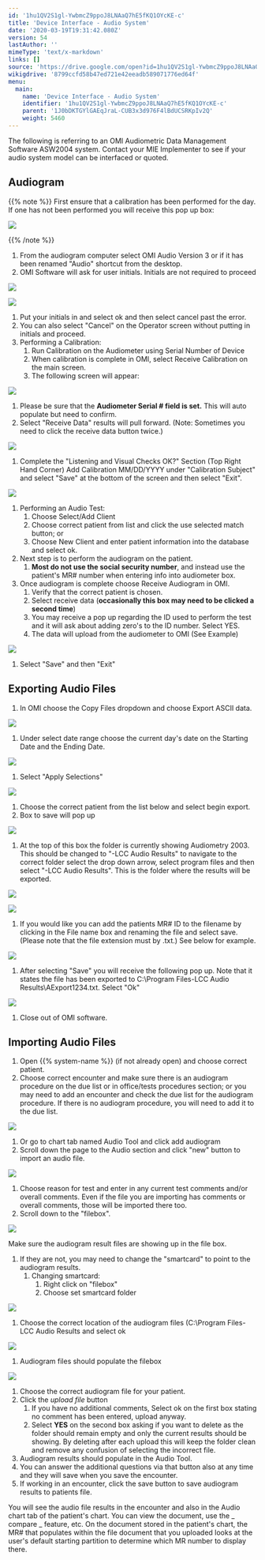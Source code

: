 ```yaml
---
id: '1hu1QV2S1gl-YwbmcZ9ppoJ8LNAaQ7hE5fKQ1OYcKE-c'
title: 'Device Interface - Audio System'
date: '2020-03-19T19:31:42.080Z'
version: 54
lastAuthor: ''
mimeType: 'text/x-markdown'
links: []
source: 'https://drive.google.com/open?id=1hu1QV2S1gl-YwbmcZ9ppoJ8LNAaQ7hE5fKQ1OYcKE-c'
wikigdrive: '8799ccfd58b47ed721e42eeadb589071776ed64f'
menu:
  main:
    name: 'Device Interface - Audio System'
    identifier: '1hu1QV2S1gl-YwbmcZ9ppoJ8LNAaQ7hE5fKQ1OYcKE-c'
    parent: '1J0bDKTGYlGAEqJraL-CUB3x3d976F4lBdUCSRKpIv2Q'
    weight: 5460
---
```

The following is referring to an OMI Audiometric Data Management Software ASW2004 system. Contact your MIE Implementer to see if your audio system model can be interfaced or quoted.
  
## Audiogram  
  
{{% note %}}
First ensure that a calibration has been performed for the day. If one has not been performed you will receive this pop up box:
  
![](../device-interface-audio-system.assets/100000000000010300000077BE4E32B844F6C8E0.png)  

{{% /note %}}

1. From the audiogram computer select OMI Audio Version 3 or if it has been renamed "Audio" shortcut from the desktop.
2. OMI Software will ask for user initials. Initials are not required to proceed
  
![](../device-interface-audio-system.assets/1000000000000156000000C3940BF4DB146060FA.png)  

  
![](../device-interface-audio-system.assets/10000000000000DE000000787F0A8BBF02E8FFE4.png)  

1. Put your initials in and select ok and then select cancel past the error.
2. You can also select "Cancel" on the Operator screen without putting in initials and proceed.
1. Performing a Calibration:
   1. Run Calibration on the Audiometer using Serial Number of Device
   2. When calibration is complete in OMI, select Receive Calibration on the main screen.
   3. The following screen will appear:
  
![](../device-interface-audio-system.assets/10000000000002F50000021B24E45FAC119D4A1B.png)  

1. Please be sure that the <strong>Audiometer Serial # field is set.</strong> This will auto populate but need to confirm.
2. Select "Receive Data" results will pull forward. (Note: Sometimes you need to click the receive data button twice.)
  
![](../device-interface-audio-system.assets/10000000000001D000000084774EA2292A4AFA10.png)  

1. Complete the "Listening and Visual Checks OK?" Section (Top Right Hand Corner) Add Calibration MM/DD/YYYY under "Calibration Subject" and select "Save" at the bottom of the screen and then select "Exit".
  
![](../device-interface-audio-system.assets/100000000000012500000105322A135D4C9CE142.png)  

1. Performing an Audio Test:
   1. Choose Select/Add Client
   2. Choose correct patient from list and click the use selected match button; or
   3. Choose New Client and enter patient information into the database and select ok.
1. Next step is to perform the audiogram on the patient.
   1. <strong>Most do not use the social security number</strong>, and instead use the patient's MR# number when entering info into audiometer box.
1. Once audiogram is complete choose Receive Audiogram in OMI.
   1. Verify that the correct patient is chosen.
   2. Select receive data (<strong>occasionally this box may need to be clicked a second time</strong>)
   3. You may receive a pop up regarding the ID used to perform the test and it will ask about adding zero's to the ID number. Select YES.
   4. The data will upload from the audiometer to OMI (See Example)
  
![](../device-interface-audio-system.assets/10000201000002A8000001DF7AA32C5421BE6F45.png)  

1. Select "Save" and then "Exit"
  
## Exporting Audio Files  

1. In OMI choose the Copy Files dropdown and choose Export ASCII data.
  
![](../device-interface-audio-system.assets/100000000000027B0000006C51882D03D77A5753.png)  

1. Under select date range choose the current day's date on the Starting Date and the Ending Date.
  
![](../device-interface-audio-system.assets/100000000000013B000000F0340ADC6C0F4DAAA7.png)  

1. Select "Apply Selections"
  
![](../device-interface-audio-system.assets/100002010000018C00000093FD15B7AE129CFE19.png)  

1. Choose the correct patient from the list below and select begin export.
2. Box to save will pop up
  
![](../device-interface-audio-system.assets/100000000000022E00000198C7E37BCBF357B648.png)  

1. At the top of this box the folder is currently showing Audiometry 2003. This should be changed to "-LCC Audio Results" to navigate to the correct folder select the drop down arrow, select program files and then select "-LCC Audio Results". This is the folder where the results will be exported.
  
![](../device-interface-audio-system.assets/100000000000013F0000007AC9280C6A7C4A1078.png)  

  
![](../device-interface-audio-system.assets/100000000000013B00000052AF48E5CBB34D075C.png)  

1. If you would like you can add the patients MR# ID to the filename by clicking in the File name box and renaming the file and select save. (Please note that the file extension must by .txt.) See below for example.
  
![](../device-interface-audio-system.assets/10000000000002220000007CFADFD31F4C1E4852.png)  

1. After selecting "Save" you will receive the following pop up. Note that it states the file has been exported to C:\Program Files-LCC Audio Results\AExport1234.txt. Select "Ok"
  
![](../device-interface-audio-system.assets/1000000000000168000000718C21D7D7148B5227.png)  

1. Close out of OMI software.
  
## Importing Audio Files  

1. Open {{% system-name %}} (if not already open) and choose correct patient.
2. Choose correct encounter and make sure there is an audiogram procedure on the due list or in office/tests procedures section; or you may need to add an encounter and check the due list for the audiogram procedure. If there is no audiogram procedure, you will need to add it to the due list.
  
![](../device-interface-audio-system.assets/10000201000002D1000000BB782791B4E5FF8A36.png)  

1. Or go to chart tab named Audio Tool and click add audiogram
2. Scroll down the page to the Audio section and click "new" button to import an audio file.
  
![](../device-interface-audio-system.assets/10000201000002320000010BE8E7636DD4930E47.png)  

1. Choose reason for test and enter in any current test comments and/or overall comments. Even if the file you are importing has comments or overall comments, those will be imported there too.
2. Scroll down to the "filebox".
  
![](../device-interface-audio-system.assets/10000201000001BD000000D0C1DFF1ABE6EAB31B.png)  

Make sure the audiogram result files are showing up in the file box.
1. If they are not, you may need to change the "smartcard" to point to the audiogram results.
   1. Changing smartcard:
      1. Right click on "filebox"
      2. Choose set smartcard folder
  
![](../device-interface-audio-system.assets/10000000000000B600000104C4F84B3EB8F0AEB1.png)  

1. Choose the correct location of the audiogram files (C:\Program Files-LCC Audio Results and select ok
  
![](../device-interface-audio-system.assets/100000000000013E000000C0BFC512F13D75942B.png)  

1. Audiogram files should populate the filebox
  
![](../device-interface-audio-system.assets/10000000000001B8000000C32CA263B0BAB64FF4.png)  

1. Choose the correct audiogram file for your patient.
2. Click the <em>upload file</em> button
   1. If you have no additional comments, Select ok on the first box stating no comment has been entered, upload anyway.
   2. Select <strong>YES</strong> on the second box asking if you want to delete as the folder should remain empty and only the current results should be showing. By deleting after each upload this will keep the folder clean and remove any confusion of selecting the incorrect file.
1. Audiogram results should populate in the Audio Tool.
2. You can answer the additional questions via that button also at any time and they will save when you save the encounter.
3. If working in an encounter, click the save button to save audiogram results to patients file.

You will see the audio file results in the encounter and also in the Audio chart tab of the patient's chart. You can view the document, use the
_
compare
_
feature, etc. On the document stored in the patient's chart, the MR# that populates within the file document that you uploaded looks at the user's default starting partition to determine which MR number to display there.


